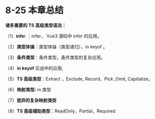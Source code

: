 # 8-25 本章总结

**诸多重要的 TS 高级类型语法：**

（1）**infe**r ：infer， Vue3 源码中 infer 的应用。

（2）**类型体操**：类型体操（类型递归），in keyof 。

（3）**条件类型**：条件类型，条件类型的复杂应用。

（4）**in keyof** 实战中的应用,

（5）**TS 高级类型**：Extract ，Exclude, Record，Pick ,Omit, Capitalize。

（6）**映射类型:** in 类型

（7）**诡异的复杂映射类型**

（8）**TS 高级辅助类型**：ReadOnly，Partial，Required






